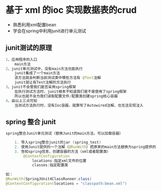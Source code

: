 # 基于 xml 的ioc 实现数据表的crud

- 熟悉利用xml配置bean
- 学会在spring中利用junit进行单元测试

## junit测试的原理
```java
1、应用程序的入口
	main方法
2、junit单元测试中，没有main方法也能执行
	junit集成了一个main方法
	该方法就会判断当前测试类中哪些方法有 @Test注解
	junit就让有Test注解的方法执行
3、junit不会管我们是否采用spring框架
	在执行测试方法时，junit根本不知道我们是不是使用了spring框架
	所以也就不会为我们读取配置文件/配置类创建spring核心容器
4、由以上三点可知
	当测试方法执行时，没有Ioc容器，就算写了Autowired注解，也无法实现注入
```

## spring 整合 junit
```java
spring整合Junit单元测试（替换Junit的main方法，可以加载容器）

    1. 导入spring整合junit的jar (spring_test)
    2. 使用Junit提供的一个注解（@RunWith）把原来的main方法替换为spring提供的
    3. 告知spring信息，创建容器的方法（xml或者配置类）
        @ContextConfiguration
            locations:指定xml文件的位置
            classes:指定配置类
            
如：
@RunWith(SpringJUnit4ClassRunner.class)
@ContextConfiguration(locations = "classpath:bean.xml")
```